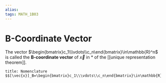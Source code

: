 ```yaml
---
alias:
tags: MATH_1B03
---
```

# B-Coordinate Vector
The vector $\begin{bmatrix}c_1\\\vdots\\c_n\end{bmatrix}\in\mathbb{R}^n$ is called the **B-coordinate vector** of $\vec{x}$ in $*$ of the [[unique representation theorem]]. 

```ad-note
title: Nomenclature
$$[\vec{x}]_B=\begin{bmatrix}c_1\\\vdots\\c_n\end{bmatrix}\in\mathbb{R}^n$$
```